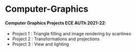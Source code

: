 # Computer-Graphics

#### Computer Graphics Projects ECE AUTh 2021-22:          
- Project 1 : Triangle filling and image rendering by scanlines
- Project 2 : Transformations and projections
- Project 3 : View and lighting
